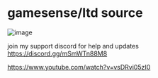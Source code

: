# gamesense/ltd source
 
 ![image](https://user-images.githubusercontent.com/98117900/194738180-308727c0-0951-4e00-b181-3895c71a6e0d.png)

join my support discord for help and updates https://discord.gg/mSmWTn88M8

https://www.youtube.com/watch?v=vsDRvi05zI0

